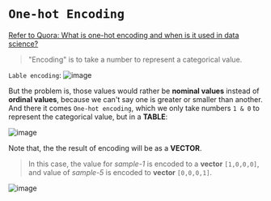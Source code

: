 # `One-hot Encoding`

[Refer to Quora: What is one-hot encoding and when is it used in data science?](https://www.quora.com/What-is-one-hot-encoding-and-when-is-it-used-in-data-science)

> "Encoding" is to take a number to represent a categorical value. 

`Lable encoding`:
![image](https://user-images.githubusercontent.com/14041622/47005738-f3166280-d166-11e8-9779-0e88c3fbcb1d.png)

But the problem is, those values would rather be **nominal values** instead of **ordinal values**, because we can't say one is greater or smaller than another.
And there it comes `One-hot encoding`, which we only take numbers `1 & 0` to represent the categorical value, but in a **TABLE**:

![image](https://user-images.githubusercontent.com/14041622/47005730-ebef5480-d166-11e8-9e81-52ea50301564.png)

Note that, the the result of encoding will be as a **VECTOR**.

> In this case, the value for _sample-1_ is encoded to a **vector** `[1,0,0,0]`, and value of _sample-5_ is encoded to **vector** `[0,0,0,1]`.

![image](https://user-images.githubusercontent.com/14041622/47006571-c9f6d180-d168-11e8-9ee2-c9c6d5255f99.png)
